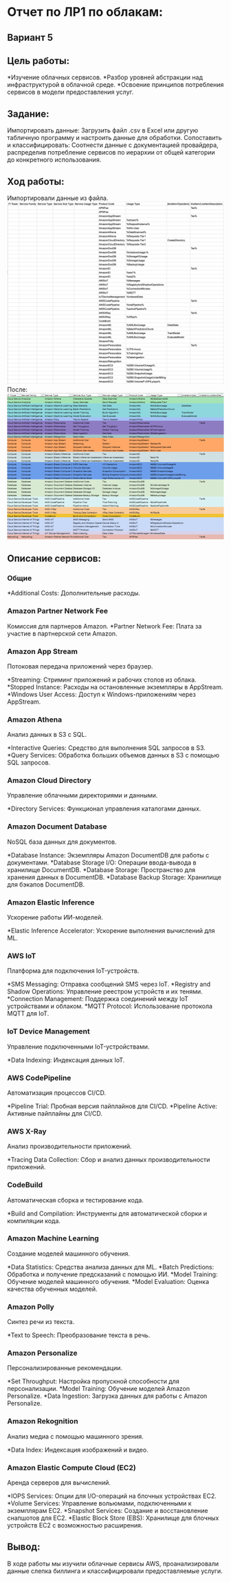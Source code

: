 # Отчет по ЛР1 по облакам:
## Вариант 5
## Цель работы:
*Изучение облачных сервисов.
*Разбор уровней абстракции над инфраструктурой в облачной среде.
*Освоение принципов потребления сервисов в модели предоставления услуг.
## Задание:
Импортировать данные: Загрузить файл .csv в Excel или другую табличную программу и настроить данные для обработки.
Сопоставить и классифицировать: Соотнести данные с документацией провайдера, распределив потребление сервисов по иерархии от общей категории до конкретного использования.
## Ход работы:
Импортировали данные из файла.
![](./images/before.png)
После:
![](./images/after.png)

## Описание сервисов:

### Общие
*Additional Costs: Дополнительные расходы.
### Amazon Partner Network Fee
Комиссия для партнеров Amazon.
*Partner Network Fee: Плата за участие в партнерской сети Amazon.
### Amazon App Stream
Потоковая передача приложений через браузер.

*Streaming: Стриминг приложений и рабочих столов из облака.
*Stopped Instance: Расходы на остановленные экземпляры в AppStream.
*Windows User Access: Доступ к Windows-приложениям через AppStream.
### Amazon Athena
Анализ данных в S3 с SQL.

*Interactive Queries: Средство для выполнения SQL запросов в S3.
*Query Services: Обработка больших объемов данных в S3 с помощью SQL запросов.
### Amazon Cloud Directory
Управление облачными директориями и данными.

*Directory Services: Функционал управления каталогами данных.
### Amazon Document Database
NoSQL база данных для документов.

*Database Instance: Экземпляры Amazon DocumentDB для работы с документами.
*Database Storage I/O: Операции ввода-вывода в хранилище DocumentDB.
*Database Storage: Пространство для хранения данных в DocumentDB.
*Database Backup Storage: Хранилище для бэкапов DocumentDB.
### Amazon Elastic Inference
Ускорение работы ИИ-моделей.

*Elastic Inference Accelerator: Ускорение выполнения вычислений для ML.
### AWS IoT
Платформа для подключения IoT-устройств.

*SMS Messaging: Отправка сообщений SMS через IoT.
*Registry and Shadow Operations: Управление реестром устройств и их тенями.
*Connection Management: Поддержка соединений между IoT устройствами и облаком.
*MQTT Protocol: Использование протокола MQTT для IoT.
### IoT Device Management
Управление подключенными IoT-устройствами.

*Data Indexing: Индексация данных IoT.
### AWS CodePipeline
Автоматизация процессов CI/CD.

*Pipeline Trial: Пробная версия пайплайнов для CI/CD.
*Pipeline Active: Активные пайплайны для CI/CD.
### AWS X-Ray
Анализ производительности приложений.

*Tracing Data Collection: Сбор и анализ данных производительности приложений.
### CodeBuild
Автоматическая сборка и тестирование кода.

*Build and Compilation: Инструменты для автоматической сборки и компиляции кода.
### Amazon Machine Learning
Создание моделей машинного обучения.

*Data Statistics: Средства анализа данных для ML.
*Batch Predictions: Обработка и получение предсказаний с помощью ИИ.
*Model Training: Обучение моделей машинного обучения.
*Model Evaluation: Оценка качества обученных моделей.
### Amazon Polly
Синтез речи из текста.

*Text to Speech: Преобразование текста в речь.
### Amazon Personalize
Персонализированные рекомендации.

*Set Throughput: Настройка пропускной способности для персонализации.
*Model Training: Обучение моделей Amazon Personalize.
*Data Ingestion: Загрузка данных для работы с Amazon Personalize.
### Amazon Rekognition
Анализ медиа с помощью машинного зрения.

*Data Index: Индексация изображений и видео.
### Amazon Elastic Compute Cloud (EC2)
Аренда серверов для вычислений.

*IOPS Services: Опции для I/O-операций на блочных устройствах EC2.
*Volume Services: Управление вольюмами, подключенными к экземплярам EC2.
*Snapshot Services: Создание и восстановление снапшотов для EC2.
*Elastic Block Store (EBS): Хранилище для блочных устройств EC2 с возможностью расширения.
## Вывод:
В ходе работы мы изучили облачные сервисы AWS, проанализировали данные слепка биллинга и классифицировали предоставляемые услуги. 